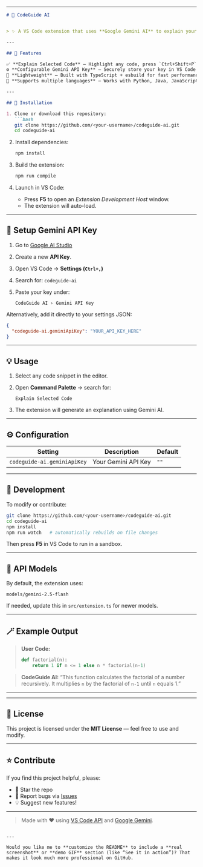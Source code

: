

---

````markdown
# 🧠 CodeGuide AI


> ✨ A VS Code extension that uses **Google Gemini AI** to explain your selected code directly inside VS Code.

---

## 🚀 Features

✅ **Explain Selected Code** — Highlight any code, press `Ctrl+Shift+P`, run **"Explain Selected Code"**, and get an AI-powered explanation.  
⚙️ **Configurable Gemini API Key** — Securely store your key in VS Code settings.  
🧩 **Lightweight** — Built with TypeScript + esbuild for fast performance.  
🧠 **Supports multiple languages** — Works with Python, Java, JavaScript, and more.

---

## 🧰 Installation

1. Clone or download this repository:
   ```bash
   git clone https://github.com/<your-username>/codeguide-ai.git
   cd codeguide-ai
````

2. Install dependencies:

   ```bash
   npm install
   ```

3. Build the extension:

   ```bash
   npm run compile
   ```

4. Launch in VS Code:

   * Press **F5** to open an *Extension Development Host* window.
   * The extension will auto-load.

---

## 🔑 Setup Gemini API Key

1. Go to [Google AI Studio](https://aistudio.google.com/app/apikey)
2. Create a new **API Key**.
3. Open VS Code → **Settings (`Ctrl+,`)**
4. Search for: `codeguide-ai`
5. Paste your key under:

   ```
   CodeGuide AI › Gemini API Key
   ```

Alternatively, add it directly to your settings JSON:

```json
{
  "codeguide-ai.geminiApiKey": "YOUR_API_KEY_HERE"
}
```

---

## 💡 Usage

1. Select any code snippet in the editor.
2. Open **Command Palette** → search for:

   ```
   Explain Selected Code
   ```
3. The extension will generate an explanation using Gemini AI.

---

## ⚙️ Configuration

| Setting                     | Description         | Default |
| --------------------------- | ------------------- | ------- |
| `codeguide-ai.geminiApiKey` | Your Gemini API Key | `""`    |

---

## 🧩 Development

To modify or contribute:

```bash
git clone https://github.com/<your-username>/codeguide-ai.git
cd codeguide-ai
npm install
npm run watch   # automatically rebuilds on file changes
```

Then press **F5** in VS Code to run in a sandbox.

---

## 🧠 API Models

By default, the extension uses:

```
models/gemini-2.5-flash
```

If needed, update this in `src/extension.ts` for newer models.

---

## 🪄 Example Output

> **User Code:**
>
> ```python
> def factorial(n):
>     return 1 if n <= 1 else n * factorial(n-1)
> ```

> **CodeGuide AI:**
> “This function calculates the factorial of a number recursively.
> It multiplies `n` by the factorial of `n-1` until `n` equals 1.”

---


---

## 📜 License

This project is licensed under the **MIT License** — feel free to use and modify.

---

## ⭐ Contribute

If you find this project helpful, please:

* 🌟 Star the repo
* 🐛 Report bugs via [Issues](https://github.com/<your-username>/codeguide-ai/issues)
* 💡 Suggest new features!

---

> Made with ❤️ using [VS Code API](https://code.visualstudio.com/api) and [Google Gemini](https://aistudio.google.com).

```

---

Would you like me to **customize the README** to include a **real screenshot** or **demo GIF** section (like “See it in action”)? That makes it look much more professional on GitHub.
```

